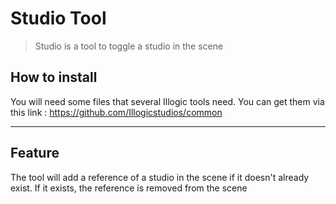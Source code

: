 # Studio Tool

> Studio is a tool to toggle a studio in the scene

## How to install

You will need some files that several Illogic tools need. You can get them via this link :
https://github.com/Illogicstudios/common

---

## Feature

The tool will add a reference of a studio in the scene if it doesn't already exist. If it 
exists, the reference is removed from the scene